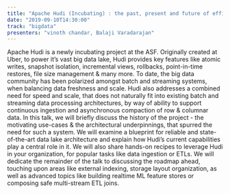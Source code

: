 ```yaml
---
title: "Apache Hudi (Incubating) : the past, present and future of efficient data lake architectures"
date: "2019-09-10T14:30:00"
track: "bigdata"
presenters: "vinoth chandar, Balaji Varadarajan"
---
```


Apache Hudi is a newly incubating project at the ASF. Originally created at Uber, to power it’s vast big data lake, Hudi provides key features like atomic writes, snapshot isolation, incremental views,  rollbacks, point-in-time restores, file size management & many more. To date, the big data community has been polarized amongst batch and streaming systems, when balancing data freshness and scale. Hudi also addresses a combined need for speed and scale, that does not naturally fit into existing batch and streaming data processing architectures, by way of ability to support continuous ingestion and asynchronous compaction of row & columnar data. In this talk, we will briefly discuss the history of the project - the motivating use-cases & the architectural underpinnings, that spurred the need for such a system. We will examine a blueprint for reliable and state-of-the-art data lake architecture and explain how Hudi’s current capabilities play a central role in it. We will also share hands-on recipes to leverage Hudi in your organization, for popular tasks like data ingestion or ETLs. We will dedicate the remainder of the talk to discussing the roadmap ahead, touching upon areas like external indexing, storage layout organization, as well as advanced topics like building realtime ML feature stores or composing safe multi-stream ETL joins.